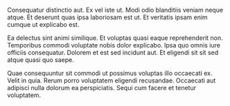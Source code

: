 Consequatur distinctio aut. Ex vel iste ut. Modi odio blanditiis veniam neque atque. Et deserunt quas ipsa laboriosam est ut. Et veritatis ipsam enim cumque ut explicabo est.
 Ea delectus sint animi similique. Et voluptas quasi eaque reprehenderit non. Temporibus commodi voluptate nobis dolor explicabo. Ipsa quo omnis iure officiis consequatur. Dolorem et est sed incidunt aut. Et eligendi sit sit sed atque quasi quo saepe.
 Quae consequuntur sit commodi ut possimus voluptas illo occaecati ex. Velit in quia. Rerum porro voluptatem eligendi recusandae. Occaecati aut adipisci nulla dolorum ea perspiciatis. Sequi cum facere et tenetur voluptatem.